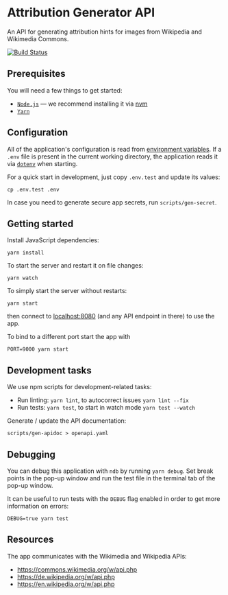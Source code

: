 # Attribution Generator API

An API for generating attribution hints for images from Wikipedia and Wikimedia Commons.

[![Build Status](https://travis-ci.org/wmde/attribution-generator-api.svg?branch=master)](https://travis-ci.org/wmde/attribution-generator-api)

## Prerequisites

You will need a few things to get started:

  * [`Node.js`](https://nodejs.org/en/) — we recommend installing it via [nvm](https://github.com/creationix/nvm)
  * [`Yarn`](https://yarnpkg.com/)

<!-- TODO: Add other required dependencies as needed… -->

## Configuration

All of the application's configuration is read from [environment variables](https://12factor.net/config).
If a `.env` file is present in the current working directory, the application reads it via [`dotenv`](https://github.com/motdotla/dotenv) when starting.

For a quick start in development, just copy `.env.test` and update its values:

```shell
cp .env.test .env
```

In case you need to generate secure app secrets, run `scripts/gen-secret`.

## Getting started

Install JavaScript dependencies:

```shell
yarn install
```

To start the server and restart it on file changes:

```shell
yarn watch
```

To simply start the server without restarts:

```shell
yarn start
```

then connect to [localhost:8080](http://localhost:8080) (and any API endpoint in there) to use the app.

To bind to a different port start the app with

```shell
PORT=9000 yarn start
```

## Development tasks

We use npm scripts for development-related tasks:

  * Run linting: `yarn lint`, to autocorrect issues `yarn lint --fix`
  * Run tests: `yarn test`, to start in watch mode `yarn test --watch`

Generate / update the API documentation:

```shell
scripts/gen-apidoc > openapi.yaml
```

## Debugging

You can debug this application with `ndb` by running `yarn debug`. Set break points in the pop-up window and run the test file in the terminal tab of the pop-up window.

It can be useful to run tests with the `DEBUG` flag enabled in order to get more information on errors:

```shell
DEBUG=true yarn test
```

## Resources

The app communicates with the Wikimedia and Wikipedia APIs:

- https://commons.wikimedia.org/w/api.php
- https://de.wikipedia.org/w/api.php
- https://en.wikipedia.org/w/api.php

<!-- TODO: Add sections on contribution guidelines…? -->
